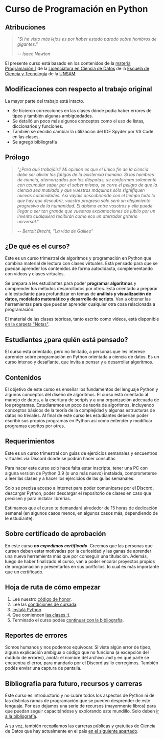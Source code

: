 # Curso de Programación en Python


## Atribuciones
> *"Si he visto más lejos es por haber estado parado sobre hombros de gigantes."*
>
> *-- Isacc Newton*


El presente curso está basado en los contenidos de la [materia Programación 1](https://github.com/python-unsam/programacion1/tree/main) de la [Licenciatura en Ciencia de Datos](https://www.unsam.edu.ar/escuelas/ciencia/661/ciencia/ciencia-de-datos) de la [Escuela de Ciencia y Tecnología](http://www.unsam.edu.ar/escuelas/ciencia/) de la [UNSAM](https://www.unsam.edu.ar/).


## Modificaciones con respecto al trabajo original

La mayor parte del trabajo está intacto.
* Se hicieron correcciones en las clases dónde podía haber errores de tipeo y también algunas ambigüedades.
* Se detalló un poco más algunos conceptos como el uso de listas, diccionarios y funciones.
* También se decidió cambiar la utilización del IDE Spyder por VS Code en las clases.
* Se agregó bibliografía


## Prólogo

> *"¿Para qué trabajáis? Mi opinión es que el único fin de la ciencia debe ser aliviar las fatigas de la existencia humana. Si los hombres de ciencia, atemorizados por los déspotas, se conforman solamente con acumular saber por el saber mismo, se corre el peligro de que la ciencia sea mutilada y que vuestras máquinas sólo signifiquen nuevas calamidades. Así vayáis descubriendo con el tiempo todo lo que hay que descubrir, vuestro progreso sólo será un alejamiento progresivo de la humanidad. El abismo entre vosotros y ella puede llegar a ser tan grande que vuestras exclamaciones de júbilo por un invento cualquiera recibirán como eco un aterrador griterío universal."*
>
> *-- Bertolt Brecht, "La vida de Galileo"*


## ¿De qué es el curso?

Este es un curso trimestral de algoritmos y programación en Python que combina material de lectura con clases virtuales. Está pensado para que se puedan aprender los contenidos de forma autodidacta, complementando con videos y clases virtuales.

Se prepara a les estudiantes para poder **programar algoritmos** y comprender los métodos desarrollados por otres. Está orientado a preparar a le estudiante para profundizar en temas de **análisis y visualización de datos, modelado matemático y desarrollo de scripts**. Van a obtener las herramientas para que puedan aprender cualquier otra cosa relacionada a programación.

El material de las clases teóricas, tanto escrito como videos, está disponible [en la carpeta "Notas"](https://github.com/jsapo95/programacion1/blob/main/Notas/index.md).


## Estudiantes ¿para quién está pensado?

El curso está orientado, pero no limitado, a personas que les interese aprender sobre programación en Python orientada a ciencia de datos. Es un curso intenso y desafiante, que invita a pensar y a desarrollar algoritmos.


## Contenidos

El objetivo de este curso es enseñar los fundamentos del lenguaje Python y algunos conceptos del diseño de algoritmos. El curso está orientado al manejo de datos, a la escritura de scripts y a una organización adecuada de los programas. Estudiaremos un poco de teoría de algoritmos, incluyendo conceptos básicos de la teoría de la complejidad y algunas estructuras de datos no triviales. Al final de este curso les estudiantes deberían poder escribir sus propios programas en Python así como entender y modificar programas escritos por otres.


## Requerimientos

Este es un curso trimestral con guías de ejercicios semanales y encuentros virtuales vía Discord donde se podrán hacer consultas.

Para hacer este curso solo hace falta estar inscripte, tener una PC con alguna version de Python 3.9 (o uno más nuevo) instalada, comprometerse a leer las clases y a hacer los ejercicios de las guías semanales.

Solo se precisa acceso a internet para poder comunicarse por el Discord, descargar Python, poder descargar el repositorio de clases en caso que precisen y para instalar librerías.

Estimamos que el curso te demandará alrededor de 15 horas de dedicación semanal (en algunos casos menos, en algunos casos más, dependiendo de le estudiante).


## Sobre certificado de aprobación

En este curso _**no expedimos certificado**_. Creemos que las personas que cursen deben estar motivadas por la curiosidad y las ganas de aprender una nueva herramienta más que por conseguir una titulación. Además, luego de haber finalizado el curso, van a poder encarar proyectos propios de programación y presentarlos en sus portfolios, lo cual es más importante que un certificado.


## Hoja de ruta de cómo empezar

1. Leé nuestro [código de honor](/Notas/Codigo.md).
2. Leé las [condiciones de cursada](/Notas/Cursada.md).
3. [Instalá Python](/Notas/Instalacion.md).
4. Que comiencen [las clases :)](/Notas/Contenidos.md).
5. Terminado el curso podés [continuar con la bibliografía](/Notas/Bibliografia.md).


## Reportes de errores

Somos humanos y nos podemos equivocar. Si viste algún error de tipeo, alguna explicación ambigua o código que no funciona (a excepción del módulo de errores), anotá: el nombre del archivo .md y en qué parte se encuentra el error, para mandarlo por el Discord así lo corregimos. También podés enviar una captura de pantalla.


## Bibliografía para futuro, recursos y carreras

Este curso es introductorio y no cubre todos los aspectos de Python ni de las distintas ramas de programación que se pueden desprender de este lenguaje. Por eso dejamos una serie de recursos (mayormente libros) para que puedan seguir capacitándose y explorando este mundillo. Solo deben [ir a la bibliografía](/Notas/Bibliografia.md).

A su vez, también recopilamos las carreras públicas y gratuitas de Ciencia de Datos que hay actualmente en el país [en el siguiente apartado](/Notas/Carreras.md).


